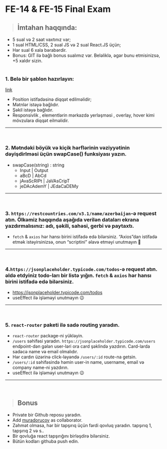 
# FE-14 & FE-15 Final Exam

> ## İmtahan haqqında:
- 5 sual və 2 saat vaxtınız var;
- 1 sual HTML/CSS, 2 sual JS və 2 sual React.JS üçün;
- Hər sual 6 xala bərabərdir.
- Bonus:  GIT ilə bağlı bonus sualımız var. Beləliklə, əgər bunu etmisinizsə, +5 xaldır
   sizin. <br/> <br/>


### 1. Belə bir şablon hazırlayın:

[link](https://bg-task-14.netlify.app/)

- Position istifadəsinə diqqət edilməlidir;
- Mətnlər istəyə bağlıdır.
- Şəkil istəyə bağlıdır.
- Responsivlik , elementlərin mərkəzdə yerləşməsi , overlay, hover kimi mövzulara diqqət eilməlidir. 

<hr/>
<br/>

### 2. Mətndəki böyük və kiçik hərflərinin vəziyyətinin dəyişdirlməsi üçün swapCase() funksiyası yazın. 
* swapCase(string) : string
    - Input | Output
    - aBcD | AbCd
    - jAvaScRIPt | JaVAsCripT
    - jeDAcAdemY | JEdaCaDEMy

<hr/>
<br/>

### 3. `https://restcountries.com/v3.1/name/azerbaijan`-ə request atın. Ölkəmiz haqqında aşağıda verilən dataları ekrana yazdırmalısınız: adı, şəkili, sahəsi, gerbi və paytaxtı.

- `fetch` & `axios` hər hansı birini istifadə edə bilərsiniz. “Axios”dan istifadə etmək istəyirsinizsə, onun “scriptini” əlavə etməyi unutmayın 🙂

<hr/>
<br/>

### 4.`https://jsonplaceholder.typicode.com/todos`-ə request atın. əldə etdyiniz todo-ları bir listə yığın. `fetch` & `axios` hər hansı birini istifadə edə bilərsiniz. 
- https://jsonplaceholder.typicode.com/todos
- useEffect ilə işləməyi unutmayın 😉
<hr/>
<br/>

### 5. `react-router` paketi ilə sadə routing yaradın.

- `react-router` package-ni yükləyin.
- `/users` səhifəsi yaradın. `https://jsonplaceholder.typicode.com/users` endpoint-dən gələn user-ləri ora card şəklində yazdırın. Card-larda sadəcə name və email olmalıdır.
- Hər cardın üzərinə click-ləyəndə `/users/:id` route-na getsin.
- `/users/:id` səhifəsində həmin user-in name, username, email və company name-ni yazdırın.
- useEffect ilə işləməyi unutmayın 😉

<hr/>
<br/>

> ## Bonus
- Private bir Github reposu yaradın.
- Add [muradorucov](https://github.com/muradorucov) as collaborator.
- Zəhmət olmasa, hər bir tapşırıq üçün fərdi qovluq yaradın. tapşırıq 1, tapşırıq 2 və s..
- Bir qovluğa react tapşırığını birləşdirə bilərsiniz.
- Bütün kodları githuba push edin.

